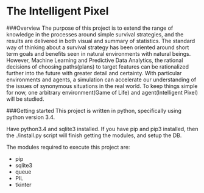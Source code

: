 # The Intelligent Pixel
###Overview
The purpose of this project is to extend the range of knowledge in the processes around simple survival strategies, and the results are delivered in both visual and summary of statistics. The standard way of thinking about a survival strategy has been oriented around short term goals and benefits seen in natural environments with natural beings. However, Machine Learning and Predictive Data Analytics, the rational decisions of choosing paths(plans) to target features can be rationalized further into the future with greater detail and certainty. With particular environments and agents, a simulation can accelerate our understanding of the issues of synonymous situations in the real world. To keep things simple for now, one arbitrary environment(Game of Life) and agent(Intelligent Pixel) will be studied.

###Getting started
This project is written in python, specifically using python version 3.4. 

Have python3.4 and sqlite3 installed. If you have pip and pip3 installed, then the ./install.py script will finish getting the modules, and setup the DB.

The modules required to execute this project are:
 * pip
 * sqlite3
 * queue
 * PIL
 * tkinter


